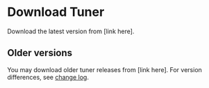 # Download Tuner

Download the latest version from [link here].

## Older versions

You may download older tuner releases from [link here]. For version differences, see [change log](Changelog.md).
